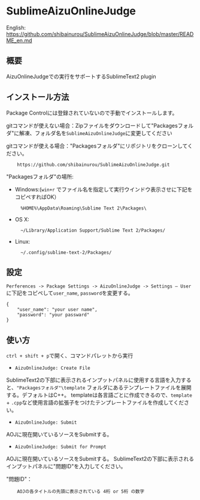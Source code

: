 SublimeAizuOnlineJudge
======================

English: https://github.com/shibainurou/SublimeAizuOnlineJudge/blob/master/README_en.md

## 概要
AizuOnlineJudgeでの実行をサポートするSublimeText2 plugin

## インストール方法
Package Controlには登録されていないので手動でインストールします。

gitコマンドが使えない場合：Zipファイルをダウンロードして"Packagesフォルダ"に解凍、フォルダ名を`SublimeAizuOnlineJudge`に変更してください

gitコマンドが使える場合："Packagesフォルダ"にリポジトリをクローンしてください。

		https://github.com/shibainurou/SublimeAizuOnlineJudge.git

"Packagesフォルダ"の場所:


* Windows:(`win+r` でファイル名を指定して実行ウインドウ表示させに下記をコピペすればOK）

        %HOME%\AppData\Roaming\Sublime Text 2\Packages\
        
* OS X:

        ~/Library/Application Support/Sublime Text 2/Packages/

* Linux:

        ~/.config/sublime-text-2/Packages/

## 設定
`Perferences -> Package Settings -> AizuOnlineJudge -> Settings – User`に下記をコピペして`user_name`, `password`を変更する。

```
{
    "user_name": "your user name",
    "password": "your passward"
}
```

## 使い方
`ctrl + shift + p`で開く、コマンドパレットから実行

* `AizuOnlineJudge: Create File`

SublimeText2の下部に表示されるインプットパネルに使用する言語を入力すると、`"Packagesフォルダ"\template`
フォルダにあるテンプレートファイルを展開する。デフォルトはC++。
templateは各言語ごとに作成できるので、`template` + `.cpp`など使用言語の拡張子をつけたテンプレートファイルを作成してください。

* `AizuOnlineJudge: Submit`

AOJに現在開いているソースをSubmitする。

* `AizuOnlineJudge: Submit for Prompt`

AOJに現在開いているソースをSubmitする。
SublimeText2の下部に表示されるインプットパネルに"問題ID"を入力してください。

"問題ID"：

		AOJの各タイトルの先頭に表示されている 4桁 or 5桁 の数字


